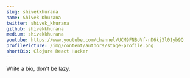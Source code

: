 ```yaml
---
slug: shivekkhurana
name: Shivek Khurana
twitter: shivek_khurana
github: shivekkhurana
medium: shivekkhurana
youtube: https://www.youtube.com/channel/UCM9FNBoVf-nD6kj3l01yb9Q
profilePicture: /img/content/authors/stage-profile.png
shortBio: Clojure React Hacker
---
```

Write a bio, don't be lazy.